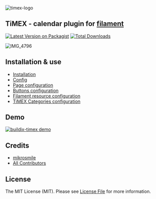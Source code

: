 ![timex-logo](https://user-images.githubusercontent.com/2136612/202689778-eb013a03-b0fa-4c0e-941c-7d999c09fd6f.jpeg)


## TiMEX - calendar plugin for [filament](https://github.com/filamentphp/filament)

[![Latest Version on Packagist](https://img.shields.io/packagist/v/buildix/timex.svg?style=flat-square)](https://packagist.org/packages/buildix/timex)
[![Total Downloads](https://img.shields.io/packagist/dt/buildix/timex.svg?style=flat-square)](https://packagist.org/packages/buildix/timex)

![IMG_4796](https://user-images.githubusercontent.com/117465609/213705414-873d6122-ecda-459f-954f-d3b14cfee2e8.JPG)


## Installation & use
<!-- TOC -->
* [Installation](docs/01-install.md)
* [Config](docs/02-config.md)
* [Page configuration](docs/03-page.md)
* [Buttons configuration](docs/04-buttons.md)
* [Filament resource configuration](docs/05-resource.md)
* [TiMEX Categories configuration](docs/06-categories.md)
<!-- TOC -->

## Demo

[![buildix-timex demo](https://img.youtube.com/vi/ojtwJvEU-RI/0.jpg)](https://www.youtube.com/watch?v=ojtwJvEU-RI)

## Credits

- [mikrosmile](https://github.com/mikrosmile)
- [All Contributors](../../contributors)

## License

The MIT License (MIT). Please see [License File](LICENSE.md) for more information.
